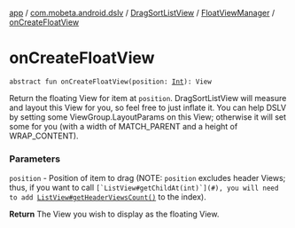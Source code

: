 [app](../../../index.md) / [com.mobeta.android.dslv](../../index.md) / [DragSortListView](../index.md) / [FloatViewManager](index.md) / [onCreateFloatView](.)

# onCreateFloatView

`abstract fun onCreateFloatView(position: `[`Int`](https://kotlinlang.org/api/latest/jvm/stdlib/kotlin/-int/index.html)`): View`

Return the floating View for item at `position`. DragSortListView will measure and layout this View for you, so feel free to just inflate it. You can help DSLV by setting some ViewGroup.LayoutParams on this View; otherwise it will set some for you (with a width of MATCH_PARENT and a height of WRAP_CONTENT).

### Parameters

`position` - Position of item to drag (NOTE: `position` excludes header Views; thus, if you want to call ``[`ListView#getChildAt(int)`](#), you will need to add ``[`ListView#getHeaderViewsCount()`](#) to the index).

**Return**
The View you wish to display as the floating View.

